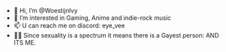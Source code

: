 - 👋 Hi, I’m @WoestijnIvy
- 👀 I’m interested in Gaming, Anime and indie-rock music
- 📫 U can reach me on discord: eye_vee
- 🏳️‍🌈 Since sexuality is a spectrum it means there is a Gayest person: AND ITS ME.
